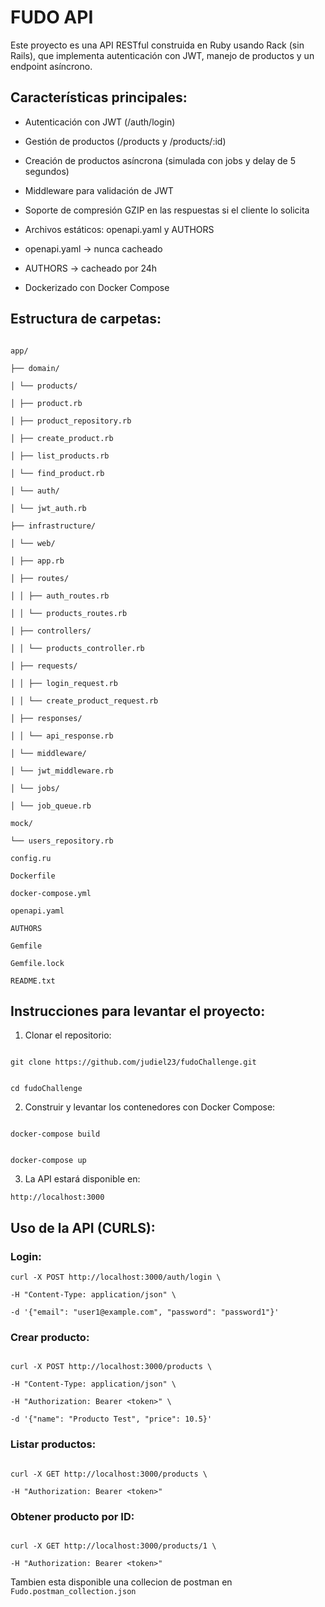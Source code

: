 # FUDO API


Este proyecto es una API RESTful construida en Ruby usando Rack (sin Rails), que implementa autenticación con JWT, manejo de productos y un endpoint asíncrono.


## Características principales:

- Autenticación con JWT (/auth/login)

- Gestión de productos (/products y /products/:id)

- Creación de productos asíncrona (simulada con jobs y delay de 5 segundos)

- Middleware para validación de JWT

- Soporte de compresión GZIP en las respuestas si el cliente lo solicita

- Archivos estáticos: openapi.yaml y AUTHORS

- openapi.yaml → nunca cacheado

- AUTHORS → cacheado por 24h

- Dockerizado con Docker Compose

  

## Estructura de carpetas:

  ```

app/

├── domain/

│ └── products/

│ ├── product.rb

│ ├── product_repository.rb

│ ├── create_product.rb

│ ├── list_products.rb

│ └── find_product.rb

│ └── auth/

│ └── jwt_auth.rb

├── infrastructure/

│ └── web/

│ ├── app.rb

│ ├── routes/

│ │ ├── auth_routes.rb

│ │ └── products_routes.rb

│ ├── controllers/

│ │ └── products_controller.rb

│ ├── requests/

│ │ ├── login_request.rb

│ │ └── create_product_request.rb

│ ├── responses/

│ │ └── api_response.rb

│ └── middleware/

│ └── jwt_middleware.rb

│ └── jobs/

│ └── job_queue.rb

mock/

└── users_repository.rb

config.ru

Dockerfile

docker-compose.yml

openapi.yaml

AUTHORS

Gemfile

Gemfile.lock

README.txt
```
  

## Instrucciones para levantar el proyecto:

  

1. Clonar el repositorio:

  

```

git clone https://github.com/judiel23/fudoChallenge.git

```

  

```

cd fudoChallenge

```

  

2. Construir y levantar los contenedores con Docker Compose:

```

docker-compose build

```

  

```

docker-compose up

```

  

3. La API estará disponible en:

  

`http://localhost:3000`

  
  

## Uso de la API (CURLS):

  

### Login:

  
```
curl -X POST http://localhost:3000/auth/login \

-H "Content-Type: application/json" \

-d '{"email": "user1@example.com", "password": "password1"}'

  ```

### Crear producto:

  ```

curl -X POST http://localhost:3000/products \

-H "Content-Type: application/json" \

-H "Authorization: Bearer <token>" \

-d '{"name": "Producto Test", "price": 10.5}'

  ```

### Listar productos:

  ```

curl -X GET http://localhost:3000/products \

-H "Authorization: Bearer <token>"

  ```

### Obtener producto por ID:

  ```

curl -X GET http://localhost:3000/products/1 \

-H "Authorization: Bearer <token>"

  ```

Tambien esta disponible una collecion de postman en `Fudo.postman_collection.json`